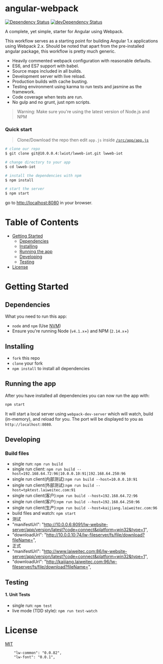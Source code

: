 # angular-webpack

[![Dependency Status](https://david-dm.org/preboot/angular-webpack/status.svg)](https://david-dm.org/preboot/angular-webpack#info=dependencies) [![devDependency Status](https://david-dm.org/preboot/angular-webpack/dev-status.svg)](https://david-dm.org/preboot/angular-webpack#info=devDependencies)

A complete, yet simple, starter for Angular using Webpack.

This workflow serves as a starting point for building Angular 1.x applications using Webpack 2.x. Should be noted that apart from the pre-installed angular package, this workflow is pretty much generic.

* Heavily commented webpack configuration with reasonable defaults.
* ES6, and ES7 support with babel.
* Source maps included in all builds.
* Development server with live reload.
* Production builds with cache busting.
* Testing environment using karma to run tests and jasmine as the framework.
* Code coverage when tests are run.
* No gulp and no grunt, just npm scripts.

>Warning: Make sure you're using the latest version of Node.js and NPM

### Quick start

> Clone/Download the repo then edit `app.js` inside [`/src/app/app.js`](/src/app/app.js)

```bash
# clone our repo
$ git clone git@10.0.0.4:lwiot/lwweb-iot.git lwweb-iot

# change directory to your app
$ cd lwweb-iot

# install the dependencies with npm
$ npm install

# start the server
$ npm start
```

go to [http://localhost:8080](http://localhost:8080) in your browser.

# Table of Contents

* [Getting Started](#getting-started)
    * [Dependencies](#dependencies)
    * [Installing](#installing)
    * [Running the app](#running-the-app)
    * [Developing](#developing)
    * [Testing](#testing)
* [License](#license)

# Getting Started

## Dependencies

What you need to run this app:
* `node` and `npm` (Use [NVM](https://github.com/creationix/nvm))
* Ensure you're running Node (`v4.1.x`+) and NPM (`2.14.x`+)

## Installing

* `fork` this repo
* `clone` your fork
* `npm install` to install all dependencies

## Running the app

After you have installed all dependencies you can now run the app with:
```bash
npm start
```

It will start a local server using `webpack-dev-server` which will watch, build (in-memory), and reload for you. The port will be displayed to you as `http://localhost:8080`.

## Developing

### Build files

* single run: `npm run build`
* single run client: `npm run build --host=192.168.64.72:96|10.0.0.10:91|192.168.64.250:96`
* single run client(内部测试):`npm run build --host=10.0.0.10:91`
* single run client(外部测试):`npm run build --host=tpktest.laiweitec.com:91`
* single run client(客户):`npm run build --host=192.168.64.72:96`
* single run client(客户):`npm run build --host=192.168.64.250:96`
* single run client(生产):`npm run build --host=kaijiang.laiweitec.com:96`
* build files and watch: `npm start`
* 测试
* "manifestUrl": "http://10.0.0.6:8091/lw-website-server/app/version/latest?code=connect&platform=win32&type=1",
* "downloadUrl": "http://10.0.0.10:74/lw-fileserver/fs/file/download?fileName=",
* 正式
* "manifestUrl": "http://www.laiweitec.com:86/lw-website-server/app/version/latest?code=connect&platform=win32&type=1",
* "downloadUrl": "http://kaijiang.laiweitec.com:96/lw-fileserver/fs/file/download?fileName=",
## Testing

#### 1. Unit Tests

* single run: `npm test`
* live mode (TDD style): `npm run test-watch`

# License

[MIT](/LICENSE)

        "lw-common": "0.0.82",
        "lw-font": "0.0.1",
